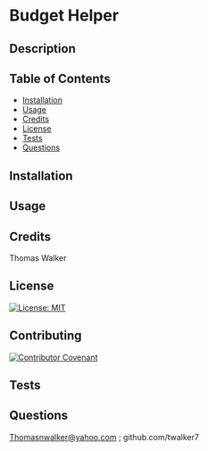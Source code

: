 # Budget Helper


## Description 

## Table of Contents

* [Installation](#installation)
* [Usage](#usage)
* [Credits](#credits)
* [License](#license)
* [Tests](#tests)
* [Questions](#questions)


## Installation


## Usage 


        


## Credits

Thomas Walker 

## License

[![License: MIT](https://img.shields.io/badge/License-MIT-yellow.svg)](https://opensource.org/licenses/MIT)


## Contributing

[![Contributor Covenant](https://img.shields.io/badge/Contributor%20Covenant-2.0-4baaaa.svg)](code_of_conduct.md)
    


## Tests

 

## Questions 

 Thomasnwalker@yahoo.com ; github.com/twalker7

